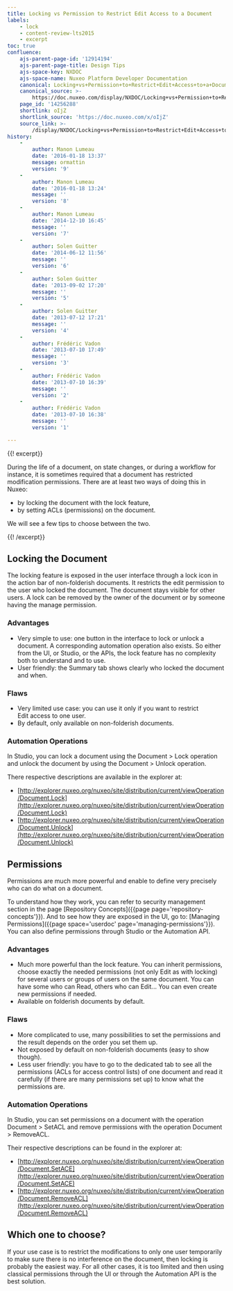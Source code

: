 ```yaml
---
title: Locking vs Permission to Restrict Edit Access to a Document
labels:
    - lock
    - content-review-lts2015
    - excerpt
toc: true
confluence:
    ajs-parent-page-id: '12914194'
    ajs-parent-page-title: Design Tips
    ajs-space-key: NXDOC
    ajs-space-name: Nuxeo Platform Developer Documentation
    canonical: Locking+vs+Permission+to+Restrict+Edit+Access+to+a+Document
    canonical_source: >-
        https://doc.nuxeo.com/display/NXDOC/Locking+vs+Permission+to+Restrict+Edit+Access+to+a+Document
    page_id: '14256288'
    shortlink: oIjZ
    shortlink_source: 'https://doc.nuxeo.com/x/oIjZ'
    source_link: >-
        /display/NXDOC/Locking+vs+Permission+to+Restrict+Edit+Access+to+a+Document
history:
    - 
        author: Manon Lumeau
        date: '2016-01-18 13:37'
        message: ormattin
        version: '9'
    - 
        author: Manon Lumeau
        date: '2016-01-18 13:24'
        message: ''
        version: '8'
    - 
        author: Manon Lumeau
        date: '2014-12-10 16:45'
        message: ''
        version: '7'
    - 
        author: Solen Guitter
        date: '2014-06-12 11:56'
        message: ''
        version: '6'
    - 
        author: Solen Guitter
        date: '2013-09-02 17:20'
        message: ''
        version: '5'
    - 
        author: Solen Guitter
        date: '2013-07-12 17:21'
        message: ''
        version: '4'
    - 
        author: Frédéric Vadon
        date: '2013-07-10 17:49'
        message: ''
        version: '3'
    - 
        author: Frédéric Vadon
        date: '2013-07-10 16:39'
        message: ''
        version: '2'
    - 
        author: Frédéric Vadon
        date: '2013-07-10 16:38'
        message: ''
        version: '1'

---
```

{{! excerpt}}

During the life of a document, on state changes, or during a workflow for instance, it is sometimes required that a document has restricted modification permissions. There are at least two ways of doing this in Nuxeo:

*   by locking the document with the lock feature,
*   by setting ACLs (permissions) on the document.

We will see a few tips to choose between the two.

{{! /excerpt}}

## Locking the Document

The locking feature is exposed in the user interface through a lock icon in the action bar of non-folderish documents. It restricts the edit&nbsp;permission to the user who locked the document. The document stays visible for other users. A lock can be removed by the owner of the document or by someone having the manage permission.

### Advantages

*   Very simple to use: one button in the interface to lock or unlock a document. A corresponding automation operation also exists. So either from the UI, or Studio, or the APIs, the lock feature has no complexity both to understand and to use.
*   User friendly: the Summary tab shows clearly who locked the document and when.

### Flaws

*   Very limited use case: you can use it only if you want to restrict Edit&nbsp;access to one user.
*   By default, only available on non-folderish documents.

### Automation Operations

In Studio, you can lock a document using the Document > Lock operation and unlock the document by using the Document > Unlock operation.

There respective descriptions are available in the explorer at:

*   [http://explorer.nuxeo.org/nuxeo/site/distribution/current/viewOperation/Document.Lock](http://explorer.nuxeo.org/nuxeo/site/distribution/current/viewOperation/Document.Lock)
*   [http://explorer.nuxeo.org/nuxeo/site/distribution/current/viewOperation/Document.Unlock](http://explorer.nuxeo.org/nuxeo/site/distribution/current/viewOperation/Document.Unlock)

## Permissions

Permissions are much more powerful and enable to define very precisely who can do what on a document.

To understand how they work, you can refer to security management section in the page [Repository Concepts]({{page page='repository-concepts'}}). And to see how they are exposed in the UI, go to: [Managing Permissions]({{page space='userdoc' page='managing-permissions'}}). You can also define permissions through Studio or the Automation API.

### Advantages

*   Much more powerful than the lock feature. You can inherit permissions, choose exactly the needed permissions (not only Edit&nbsp;as with locking) for several users or groups of users on the same document. You can have some who can Read, others who can Edit... You can even create new permissions if needed.
*   Available on folderish documents by default.

### Flaws

*   More complicated to use, many possibilities to set the permissions and the result depends on the order you set them up.
*   Not exposed by default on non-folderish documents (easy to show though).
*   Less user friendly: you have to go to the dedicated tab to see all the permissions (ACLs for access control lists) of one document and read it carefully (if there are many permissions set up) to know what the permissions are.

### Automation Operations

In Studio, you can set permissions on a document with the operation Document > SetACL and remove permissions with the operation Document > RemoveACL.

Their respective descriptions can be found in the explorer at:

*   [http://explorer.nuxeo.org/nuxeo/site/distribution/current/viewOperation/Document.SetACE](http://explorer.nuxeo.org/nuxeo/site/distribution/current/viewOperation/Document.SetACE)
*   [http://explorer.nuxeo.org/nuxeo/site/distribution/current/viewOperation/Document.RemoveACL](http://explorer.nuxeo.org/nuxeo/site/distribution/current/viewOperation/Document.RemoveACL)

## Which one to choose?

If your use case is to restrict the modifications to only one user temporarily to make sure there is no interference on the document, then locking is probably the easiest way. For all other cases, it is too limited and then using classical permissions through the UI or through the Automation API is the best solution.

&nbsp;